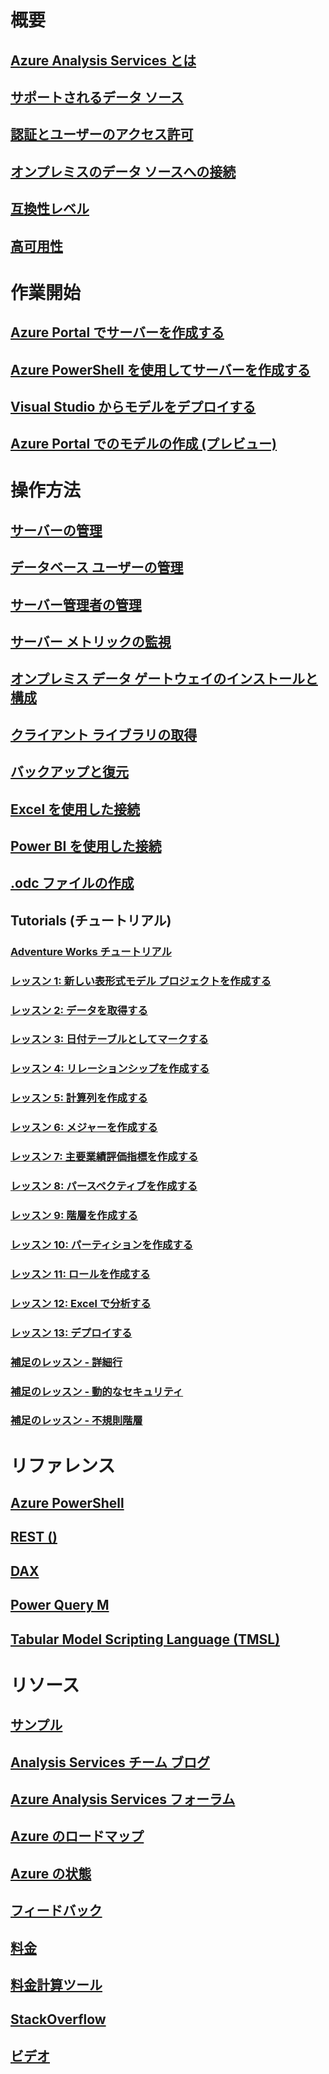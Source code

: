 # 概要
## [Azure Analysis Services とは](analysis-services-overview.md)
## [サポートされるデータ ソース](analysis-services-datasource.md)
## [認証とユーザーのアクセス許可](analysis-services-manage-users.md)
## [オンプレミスのデータ ソースへの接続](analysis-services-gateway.md)
## [互換性レベル](analysis-services-compat-level.md)
## [高可用性](analysis-services-bcdr.md)

# 作業開始
## [Azure Portal でサーバーを作成する](analysis-services-create-server.md)
## [Azure PowerShell を使用してサーバーを作成する](analysis-services-create-powershell.md)
## [Visual Studio からモデルをデプロイする](analysis-services-deploy.md)
## [Azure Portal でのモデルの作成 (プレビュー)](analysis-services-create-model-portal.md)

# 操作方法 
## [サーバーの管理](analysis-services-manage.md)
## [データベース ユーザーの管理](analysis-services-database-users.md)
## [サーバー管理者の管理](analysis-services-server-admins.md)
## [サーバー メトリックの監視](analysis-services-monitor.md)
## [オンプレミス データ ゲートウェイのインストールと構成](analysis-services-gateway-install.md)
## [クライアント ライブラリの取得](analysis-services-data-providers.md)
## [バックアップと復元](analysis-services-backup.md)
## [Excel を使用した接続](analysis-services-connect-excel.md)
## [Power BI を使用した接続](analysis-services-connect-pbi.md)
## [.odc ファイルの作成](analysis-services-odc.md)
## Tutorials (チュートリアル)
### [Adventure Works チュートリアル](tutorials/aas-adventure-works-tutorial.md)
### [レッスン 1: 新しい表形式モデル プロジェクトを作成する](tutorials/aas-lesson-1-create-a-new-tabular-model-project.md)
### [レッスン 2: データを取得する](tutorials/aas-lesson-2-get-data.md)
### [レッスン 3: 日付テーブルとしてマークする](tutorials/aas-lesson-3-mark-as-date-table.md) 
### [レッスン 4: リレーションシップを作成する](tutorials/aas-lesson-4-create-relationships.md) 
### [レッスン 5: 計算列を作成する](tutorials/aas-lesson-5-create-calculated-columns.md)
### [レッスン 6: メジャーを作成する](tutorials/aas-lesson-6-create-measures.md)  
### [レッスン 7: 主要業績評価指標を作成する](tutorials/aas-lesson-7-create-key-performance-indicators.md)  
### [レッスン 8: パースペクティブを作成する](tutorials/aas-lesson-8-create-perspectives.md) 
### [レッスン 9: 階層を作成する](tutorials/aas-lesson-9-create-hierarchies.md) 
### [レッスン 10: パーティションを作成する](tutorials/aas-lesson-10-create-partitions.md) 
### [レッスン 11: ロールを作成する](tutorials/aas-lesson-11-create-roles.md)
### [レッスン 12: Excel で分析する](tutorials/aas-lesson-12-analyze-in-excel.md)
### [レッスン 13: デプロイする](tutorials/aas-lesson-13-deploy.md)
### [補足のレッスン - 詳細行](tutorials/aas-supplemental-lesson-detail-rows.md)
### [補足のレッスン - 動的なセキュリティ](tutorials/aas-supplemental-lesson-dynamic-security.md)
### [補足のレッスン - 不規則階層](tutorials/aas-supplemental-lesson-ragged-hierarchies.md)  

# リファレンス
## [Azure PowerShell](analysis-services-powershell.md)
## [REST ()](/rest/api/analysisservices)
## [DAX](https://msdn.microsoft.com/library/gg413422.aspx)
## [Power Query M](https://msdn.microsoft.com/library/mt211003.aspx)
## [Tabular Model Scripting Language (TMSL)](https://docs.microsoft.com/sql/analysis-services/tabular-model-scripting-language-tmsl-reference)

# リソース
## [サンプル](analysis-services-samples.md)
## [Analysis Services チーム ブログ](https://blogs.msdn.microsoft.com/analysisservices/)
## [Azure Analysis Services フォーラム](https://social.msdn.microsoft.com/Forums/en-US/home?forum=AzureAnalysisServices)
## [Azure のロードマップ](https://azure.microsoft.com/roadmap/?category=intelligence-analytics)
## [Azure の状態](https://azure.microsoft.com/status/)
## [フィードバック](https://feedback.azure.com/forums/556165-azure-analysis-services)
## [料金](https://azure.microsoft.com/pricing/details/analysis-services/)
## [料金計算ツール](https://azure.microsoft.com/pricing/calculator/)
## [StackOverflow](http://stackoverflow.com/questions/tagged/azure-analysis-services)
## [ビデオ](https://azure.microsoft.com/resources/videos/index/?services=analysis-services&sort=newest)

